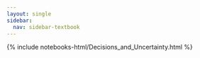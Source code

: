 ```yaml
---
layout: single
sidebar:
  nav: sidebar-textbook
---
```


{% include notebooks-html/Decisions_and_Uncertainty.html %}
